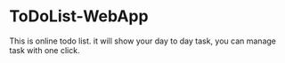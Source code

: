# ToDoList-WebApp
This is online todo list. it will show your day to day task, you can manage task with one click.
